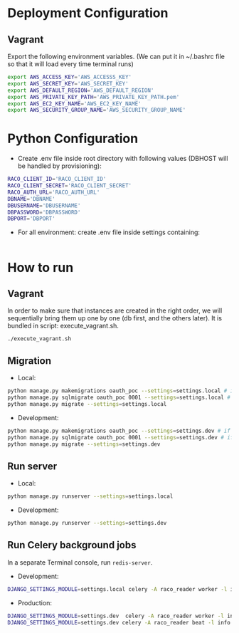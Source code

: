 # Deployment Configuration #
## Vagrant ##
Export the following environment variables. (We can put it in ~/.bashrc file so that it will load every time terminal runs)
```bash
export AWS_ACCESS_KEY='AWS_ACCESSS_KEY'
export AWS_SECRET_KEY='AWS_SECRET_KEY'
export AWS_DEFAULT_REGION='AWS_DEFAULT_REGION'
export AWS_PRIVATE_KEY_PATH='AWS_PRIVATE_KEY_PATH.pem'
export AWS_EC2_KEY_NAME='AWS_EC2_KEY_NAME'
export AWS_SECURITY_GROUP_NAME='AWS_SECURITY_GROUP_NAME'
```

# Python Configuration #
* Create .env file inside root directory with following values (DBHOST will be handled by provisioning): 
```bash
RACO_CLIENT_ID='RACO_CLIENT_ID'
RACO_CLIENT_SECRET='RACO_CLIENT_SECRET'
RACO_AUTH_URL='RACO_AUTH_URL'
DBNAME='DBNAME'
DBUSERNAME='DBUSERNAME'
DBPASSWORD='DBPASSWORD'
DBPORT='DBPORT'
```
* For all environment: create .env file inside settings containing:
```bash
```


# How to run #

## Vagrant ##
In order to make sure that instances are created in the right order, we will sequentially bring them up one by one (db first, and the others later).
It is bundled in script: execute_vagrant.sh.
```
./execute_vagrant.sh

```

## Migration ##

* Local: 
```bash
python manage.py makemigrations oauth_poc --settings=settings.local # if needed
python manage.py sqlmigrate oauth_poc 0001 --settings=settings.local # if needed
python manage.py migrate --settings=settings.local
```
* Development: 
```bash
python manage.py makemigrations oauth_poc --settings=settings.dev # if needed
python manage.py sqlmigrate oauth_poc 0001 --settings=settings.dev # if needed
python manage.py migrate --settings=settings.dev

```

## Run server ##
* Local: 
```bash
python manage.py runserver --settings=settings.local
```

* Development:
```bash
python manage.py runserver --settings=settings.dev
```

## Run Celery background jobs ##

In a separate Terminal console, run `redis-server`.

* Development:
```bash
DJANGO_SETTINGS_MODULE=settings.local celery -A raco_reader worker -l info -B
```

* Production:
```bash
DJANGO_SETTINGS_MODULE=settings.dev  celery -A raco_reader worker -l info
DJANGO_SETTINGS_MODULE=settings.dev celery -A raco_reader beat -l info
```
